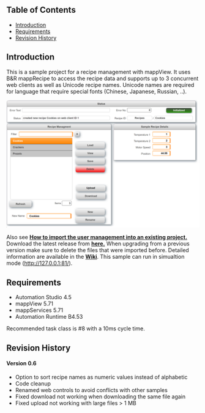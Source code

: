 ## Table of Contents
* [Introduction](#Introduction)
* [Requirements](#Requirements)
* [Revision History](#Revision-History)

<a name="Introduction"></a>
## Introduction
This is a sample project for a recipe management with mappView. It uses B&R mappRecipe to access the recipe data and supports up to 3 concurrent web clients as well as Unicode recipe names. Unicode names are required for language that require special fonts (Chinese, Japanese, Russian, ..).

![](Logical/mappView/Resources/Media/screenshot.png)

Also see [**How to import the user management into an existing project.**](/Logical/mappRecipe/HowToImport.pdf) Download the latest release from [**here.**](../../releases) When upgrading from a previous version make sure to delete the files that were imported before. Detailed information are available in the [**Wiki**](https://github.com/br-automation-com/mappView-Recipe/wiki). This sample can run in simualtion mode (http://127.0.0.1:81/).

<a name="Requirements"></a>
## Requirements
* Automation Studio 4.5
* mappView 5.71
* mappServices 5.71
* Automation Runtime B4.53

Recommended task class is #8 with a 10ms cycle time.

<a name="Revision-History"></a>
## Revision History

#### Version 0.6
- Option to sort recipe names as numeric values instead of alphabetic
- Code cleanup
- Renamed web controls to avoid conflicts with other samples
- Fixed download not working when downloading the same file again
- Fixed upload not working with large files > 1 MB
